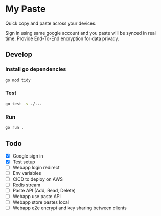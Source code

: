 # My Paste

Quick copy and paste across your devices.

Sign in using same google account and you paste will be synced in real time.
Provide End-To-End encryption for data privacy.

## Develop
### Install go dependencies
```bash
go mod tidy
```

### Test
```bash
go test -v ./...
```

### Run
```bash
go run .
```

## Todo
- [x] Google sign in
- [x] Test setup
- [ ] Webapp login redirect
- [ ] Env variables
- [ ] CICD to deploy on AWS
- [ ] Redis stream
- [ ] Paste API (Add, Read, Delete)
- [ ] Webapp use paste API
- [ ] Webapp store pastes local
- [ ] Webapp e2e encrypt and key sharing between clients
